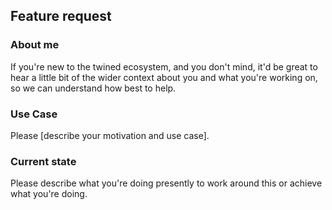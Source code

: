 ## Feature request

### About me

If you're new to the twined ecosystem, and you don't mind, it'd be great to hear a little bit of the wider context about
you and what you're working on, so we can understand how best to help.


### Use Case

Please [describe your motivation and use case].


### Current state

Please describe what you're doing presently to work around this or achieve what you're doing.
